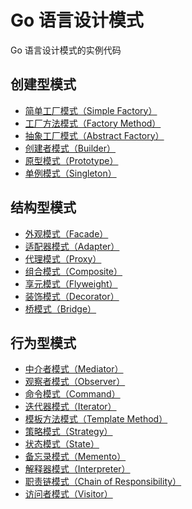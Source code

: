 # Go 语言设计模式


Go 语言设计模式的实例代码

## 创建型模式

* [简单工厂模式（Simple Factory）](https://github.com/friendlyhank/designs-go/blob/master/factory)
* [工厂方法模式（Factory Method）]()
* [抽象工厂模式（Abstract Factory）]()
* [创建者模式（Builder）]()
* [原型模式（Prototype）]()
* [单例模式（Singleton）]()

## 结构型模式

* [外观模式（Facade）](https://github.com/friendlyhank/designs-go/blob/master/facade)
* [适配器模式（Adapter）](https://github.com/friendlyhank/designs-go/blob/master/adapter)
* [代理模式（Proxy）](https://github.com/friendlyhank/designs-go/blob/master/proxy)
* [组合模式（Composite）]()
* [享元模式（Flyweight）]()
* [装饰模式（Decorator）](https://github.com/friendlyhank/designs-go/blob/master/decorator)
* [桥模式（Bridge）]()

## 行为型模式

* [中介者模式（Mediator）]()
* [观察者模式（Observer）](https://github.com/friendlyhank/designs-go/tree/master/observer)
* [命令模式（Command）](https://github.com/friendlyhank/designs-go/tree/master/command)
* [迭代器模式（Iterator）](https://github.com/friendlyhank/designs-go/tree/master/iterator)
* [模板方法模式（Template Method）]()
* [策略模式（Strategy）](https://github.com/friendlyhank/designs-go/tree/master/strategy)
* [状态模式（State）]()
* [备忘录模式（Memento）]()
* [解释器模式（Interpreter）]()
* [职责链模式（Chain of Responsibility）]()
* [访问者模式（Visitor）]()